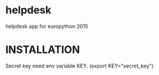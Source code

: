 # helpdesk
helpdesk app for europython 2015

# INSTALLATION

Secret key need env variable KEY. (export KEY="secret_key")
